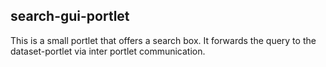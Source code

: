 search-gui-portlet
------------------

This is a small portlet that offers a search box. It forwards the query to the dataset-portlet via inter portlet communication. 